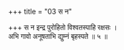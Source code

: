 +++
title = "03 स न"

+++
स न इन्द्र पुरोहितो विश्वतस्पाहि रक्षसः ।  
अभि गावो अनूषताभि द्युम्नं बृहस्पते ॥ ५ ॥